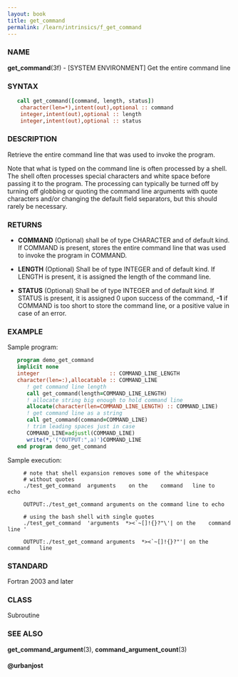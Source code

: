 ```yaml
---
layout: book
title: get_command
permalink: /learn/intrinsics/f_get_command
---
```

### NAME

**get\_command**(3f) - \[SYSTEM ENVIRONMENT\] Get the entire command line

### SYNTAX


```fortran
   call get_command([command, length, status])
    character(len=*),intent(out),optional :: command
    integer,intent(out),optional :: length
    integer,intent(out),optional :: status
```

### DESCRIPTION

Retrieve the entire command line that was used to invoke the program.

Note that what is typed on the command line is often processed by a
shell. The shell often processes special characters and white space
before passing it to the program. The processing can typically be turned
off by turning off globbing or quoting the command line arguments with
quote characters and/or changing the default field separators, but this
should rarely be necessary.

### RETURNS

  - **COMMAND**
    (Optional) shall be of type CHARACTER and of default kind. If
    COMMAND is present, stores the entire command line that was used to
    invoke the program in COMMAND.

  - **LENGTH**
    (Optional) Shall be of type INTEGER and of default kind. If LENGTH
    is present, it is assigned the length of the command line.

  - **STATUS**
    (Optional) Shall be of type INTEGER and of default kind. If STATUS
    is present, it is assigned 0 upon success of the command, **-1** if
    COMMAND is too short to store the command line, or a positive value
    in case of an error.

### EXAMPLE

Sample program:

```fortran
   program demo_get_command
   implicit none
   integer                      :: COMMAND_LINE_LENGTH
   character(len=:),allocatable :: COMMAND_LINE
      ! get command line length
      call get_command(length=COMMAND_LINE_LENGTH)
      ! allocate string big enough to hold command line
      allocate(character(len=COMMAND_LINE_LENGTH) :: COMMAND_LINE)
      ! get command line as a string
      call get_command(command=COMMAND_LINE)
      ! trim leading spaces just in case
      COMMAND_LINE=adjustl(COMMAND_LINE)
      write(*,'("OUTPUT:",a)')COMMAND_LINE
   end program demo_get_command
```

Sample execution:

```
     # note that shell expansion removes some of the whitespace
     # without quotes
     ./test_get_command  arguments    on the    command   line to   echo

     OUTPUT:./test_get_command arguments on the command line to echo

     # using the bash shell with single quotes
     ./test_get_command  'arguments  *><`~[]!{}?"\'| on the    command   line '

     OUTPUT:./test_get_command arguments  *><`~[]!{}?"'| on the   command   line
```

### STANDARD

Fortran 2003 and later

### CLASS

Subroutine

### SEE ALSO

**get\_command\_argument**(3), **command\_argument\_count**(3)

#### @urbanjost
